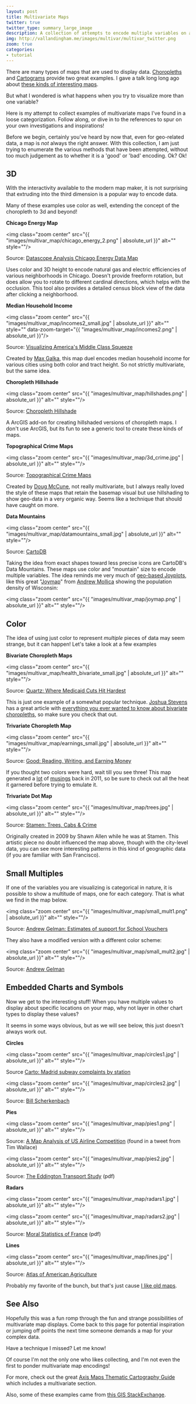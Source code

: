 ```yaml
---
layout: post
title: Multivariate Maps
twitter: true
twitter_type: summary_large_image
description: A collection of attempts to encode multiple variables on a map.
img: http://vallandingham.me/images/multivar/multivar_twitter.png
zoom: true
categories:
- tutorial
---
```


There are many types of maps that are used to display data. [Choropleths](http://axismaps.github.io/thematic-cartography/articles/choropleth.html) and [Cartograms](https://en.wikipedia.org/wiki/Cartogram) provide two great examples. I gave a talk long long ago about [these kinds of interesting maps](http://vallandingham.me/city_camp_abstract_maps_notes.html).

But what I wondered is what happens when you try to visualize more than one variable?

Here is my attempt to collect examples of multivariate maps I've found in a loose categorization. Follow along, or dive in to the references to spur on your own investigations and inspirations!

Before we begin, certainly you've heard by now that, even for geo-related data, a map is _not_ always the right answer. With this collection, I am just trying to enumerate the various methods that have been attempted, without too much judgement as to whether it is a 'good' or 'bad' encoding. Ok? Ok!


## 3D

With the interactivity available to the modern map maker, it is not surprising that extruding into the third dimension is a popular way to encode data.

Many of these examples use color as well, extending the concept of the choropleth to 3d and beyond!

**Chicago Energy Map**

<img class="zoom center" src="{{ "images/multivar_map/chicago_energy_2.png" | absolute_url }}" alt="" style=""/>

Source: [Datascope Analysis Chicago Energy Data Map](http://chicagoenergy.datascopeanalytics.com/)

Uses color and 3D height to encode natural gas and electric efficiencies of various neighborhoods in Chicago. Doesn't provide freeform rotation, but does allow you to rotate to different cardinal directions, which helps with the occlusion. This tool also provides a detailed census block view of the data after clicking a neighborhood.

**Median Household Income**

<img class="zoom center" src="{{ "images/multivar_map/incomes2_small.jpg" | absolute_url }}" alt="" style="" data-zoom-target="{{ "images/multivar_map/incomes2.png" | absolute_url }}"/>

Source: [Visualizing America's Middle Class Squeeze](http://metrocosm.com/income-us-cities-1970-2015/)

Created by [Max Galka](https://twitter.com/galka_max), this map duel encodes median household income for various cities using both color and tract height. So not strictly multivariate, but the same idea.

**Choropleth Hillshade**

<img class="zoom center" src="{{ "images/multivar_map/hillshades.png" | absolute_url }}" alt="" style=""/>

Source: [Choropleth Hillshade](https://github.com/jwasilgeo/choropleth-hillshade)

A ArcGIS add-on for creating hillshaded versions of choropleth maps. I don't use ArcGIS, but its fun to see a generic tool to create these kinds of maps.

**Topographical Crime Maps**

<img class="zoom center" src="{{ "images/multivar_map/3d_crime.jpg" | absolute_url }}" alt="" style=""/>

Source: [Topographical Crime Maps](http://www.neatorama.com/2010/06/08/topographical-crime-maps/#!nT1i3)

Created by [Doug McCune](http://dougmccune.com/blog/), not really multivariate, but I always really loved the style of these maps that retain the basemap visual but use hillshading to show geo-data in a very organic way. Seems like a technique that should have caught on more.  

**Data Mountains**

<img class="zoom center" src="{{ "images/multivar_map/datamountains_small.jpg" | absolute_url }}" alt="" style=""/>

Source: [CartoDB](https://carto.com/blog/data-mountains/)

Taking the idea from exact shapes toward less precise icons are CartoDB's Data Mountains. These maps use color and "mountain" size to encode multiple variables. The idea reminds me very much of [geo-based Joyplots](http://spatial.ly/2014/08/population-lines/0/), like this great "[Joymap](https://bl.ocks.org/armollica/d19483f314189df73fe0235bc633ae59)" from [Andrew Mollica](https://twitter.com/armollica) showing the population density of Wisconsin:

<img class="zoom center" src="{{ "images/multivar_map/joymap.png" | absolute_url }}" alt="" style=""/>

## Color

The idea of using just color to represent _multiple_ pieces of data may seem strange, but it can happen! Let's take a look at a few examples

**Bivariate Choropleth Maps**

<img class="zoom center" src="{{ "images/multivar_map/health_bivariate_small.jpg" | absolute_url }}" alt="" style=""/>

Source: [Quartz: Where Medicaid Cuts Hit Hardest](https://qz.com/1008167/map-donald-trumps-mean-mean-mean-health-care-bill-is-meanest-to-his-most-crucial-voters/)

This is just one example of a somewhat popular technique. [Joshua Stevens](https://twitter.com/jscarto) has a great article with [everything you ever wanted to know about bivariate choropleths](http://www.joshuastevens.net/cartography/make-a-bivariate-choropleth-map/), so make sure you check that out.

**Trivariate Choropleth Map**

<img class="zoom center" src="{{ "images/multivar_map/earnings_small.jpg" | absolute_url }}" alt="" style=""/>

Source: [Good: Reading, Writing, and Earning Money](https://www.good.is/infographics/america-s-richest-counties-and-best-educated-counties#open)

If you thought two colors were hard, wait till you see three! This map generated a [lot](http://flowingdata.com/2011/01/18/open-thread-is-this-map-too-confusing/) of [musings](https://thesocietypages.org/graphicsociology/2011/04/05/reading-writing-earning-bad-good-graphic/) back in 2011, so be sure to check out all the heat it garnered before trying to emulate it.

**Trivariate Dot Map**

<img class="zoom center" src="{{ "images/multivar_map/trees.jpg" | absolute_url }}" alt="" style=""/>

Source: [Stamen: Trees, Cabs & Crime](https://hi.stamen.com/trees-cabs-crime-in-the-venice-biennale-968ea4983177)

Originally created in 2009 by Shawn Allen while he was at Stamen. This artistic piece no doubt influenced the map above, though with the city-level data, you can see more interesting patterns in this kind of geographic data (if you are familiar with San Francisco).

## Small Multiples

If one of the variables you are visualizing is categorical in nature, it is possible to show a multitude of maps, one for each category. That is what we find in the map below.

<img class="zoom center" src="{{ "images/multivar_map/small_mult1.png" | absolute_url }}" alt="" style=""/>

Source: [Andrew Gelman: Estimates of support for School Vouchers](http://andrewgelman.com/2009/07/15/hard_sell_for_b/)

They also have a modified version with a different color scheme:

<img class="zoom center" src="{{ "images/multivar_map/small_mult2.jpg" | absolute_url }}" alt="" style=""/>

Source: [Andrew Gelman](http://andrewgelman.com/2011/04/04/irritating_pseu/)

## Embedded Charts and Symbols

Now we get to the interesting stuff! When you have multiple values to display about specific locations on your map, why not layer in other chart types to display these values?

It seems in some ways obvious, but as we will see below, this just doesn't always work out.

**Circles**

<img class="zoom center" src="{{ "images/multivar_map/circles1.jpg" | absolute_url }}" alt="" style=""/>

Source [Carto: Madrid subway complaints by station](https://congosto.carto.com/viz/e5da12e2-9fe7-11e4-bc43-0e853d047bba/public_map)

<img class="zoom center" src="{{ "images/multivar_map/circles2.jpg" | absolute_url }}" alt="" style=""/>

Source: [Bill Scherkenbach](https://scherkwa.wordpress.com/2012/12/12/bivariate-map/)

**Pies**

<img class="zoom center" src="{{ "images/multivar_map/pies1.png" | absolute_url }}" alt="" style=""/>

Source: [A Map Analysis of US Airline Competition](https://twitter.com/wallacetim/status/440326909767852032) (found in a tweet from Tim Wallace)

<img class="zoom center" src="{{ "images/multivar_map/pies2.jpg" | absolute_url }}" alt="" style=""/>

Source: [The Eddington Transport Study](http://webarchive.nationalarchives.gov.uk/20090115123440/http://www.dft.gov.uk/162259/187604/206711/volume2.pdf) (pdf)

**Radars**

<img class="zoom center" src="{{ "images/multivar_map/radars1.jpg" | absolute_url }}" alt="" style=""/>

<img class="zoom center" src="{{ "images/multivar_map/radars2.jpg" | absolute_url }}" alt="" style=""/>

Source: [Moral Statistics of France](https://projecteuclid.org/download/pdfview_1/euclid.ss/1199285037) (pdf)

**Lines**

<img class="zoom center" src="{{ "images/multivar_map/lines.jpg" | absolute_url }}" alt="" style=""/>

Source: [Atlas of American Agriculture](https://archive.org/stream/AtlasOfAmericanAgriculture/5797#page/n33/mode/2up)

Probably my favorite of the bunch, but that's just cause [I like old maps](http://vallandingham.me/seattle_maps/).


## See Also

Hopefully this was a fun romp through the fun and strange possibilities of multivariate map displays. Come back to this page for potential inspiration or jumping off points the next time someone demands a map for your complex data.

Have a technique I missed? Let me know!

Of course I'm not the only one who likes collecting, and I'm not even the first to ponder multivariate map encodings!

For more, check out the great [Axis Maps Thematic Cartography Guide](http://axismaps.github.io/thematic-cartography/) which includes a multivariate section.

Also, some of these examples came from [this GIS StackExchange](https://gis.stackexchange.com/questions/4568/effectively-displaying-demographic-data-on-a-printed-map).
